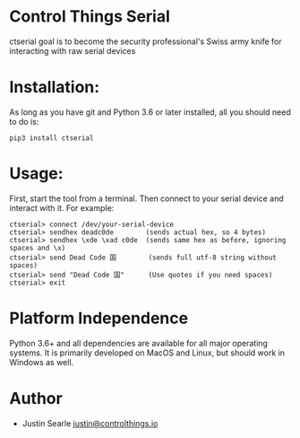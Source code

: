# Control Things Serial

ctserial goal is to become the security professional's Swiss army knife for interacting with raw serial devices

# Installation:

As long as you have git and Python 3.6 or later installed, all you should need to do is:

```
pip3 install ctserial
```

# Usage:

First, start the tool from a terminal.  Then connect to your serial device and interact with it.  For example:

```
ctserial> connect /dev/your-serial-device
ctserial> sendhex deadc0de        (sends actual hex, so 4 bytes)
ctserial> sendhex \xde \xad c0de  (sends same hex as before, ignoring spaces and \x)
ctserial> send Dead Code 国        (sends full utf-8 string without spaces)
ctserial> send "Dead Code 国"      (Use quotes if you need spaces)
ctserial> exit
```

# Platform Independence

Python 3.6+ and all dependencies are available for all major operating systems.  It is primarily developed on MacOS and Linux, but should work in Windows as well.

# Author

* Justin Searle <justin@controlthings.io>

